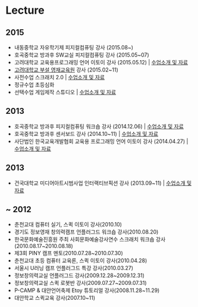 # Lecture

## 2015
* 내동중학교 자유학기제 피지컬컴퓨팅 강사 (2015.08~)
* 호곡중학교 방과후 SW교실 피지컬컴퓨팅 강사 (2015.05~07)
* 고려대학교 교육용프로그래밍 언어 이토이 강사 (2015.05.12) | [수업소개 및 자료](https://sites.google.com/site/etoysprogramming/etoysclass/2015)
* [고려대학교 부설 영재교육원](http://gifted.korea.ac.kr/) 강사 (2015.02~11)
 * 사전수업 스크래치 2.0 | [수업소개 및 자료](https://sites.google.com/site/scratchprogrammingbook/coursemodule/content_1)
 * 정규수업 초등심화
 * 선택수업 게임제작 스튜디오 | [수업소개 및 자료](https://sites.google.com/site/scratchprogrammingbook/coursemodule/gamedevemopment)

## 2013
* 호곡중학교 방과후 피지컬컴퓨팅 워크숍 강사 (2014.12.06) | [수업소개 및 자료](https://sites.google.com/a/janggoons.kr/bambilab/lamp)
* 호곡중학교 방과후 센서보드 강사 (2014.10~11) | [수업소개 및 자료](https://sites.google.com/site/scratchprogrammingbook/scratch1-4/coursemodule/content_1)
* 사단법인 한국교육개발협회 교육용 프로그래밍 언어 이토이 강사 (2014.04.27) | [수업소개 및 자료](https://sites.google.com/site/etoysprogramming/etoysclass/2013_teacheredu)


## 2013
* 건국대학교 미디어아트시범사업 인터랙티브픽션 강사 (2013.09~11) | [수업소개 및 자료](https://sites.google.com/site/etoysprogramming/etoysclass/2013_MediaArt_InteractiveFiction)

## ~ 2012
* 춘천교대 컴퓨터 실기, 스퀵 이토이 강사(2010.10)
* 경기도 정보영재 창의력캠프 언플러그드 워크숍 강사(2010.08.20)
* 한국문화예술진흥원 주최 사회문화예술강사연수 스크래치 워크숍 강사(2010.08.17~2010.08.18)
* 제3회 PINY 캠프 멘토(2010.07.28~2010.07.30)
* 춘천교대 초등 컴퓨터 교육론, 스퀵 이토이 강사(2010.04.28)
* 서울시 U러닝 캠프 언플러그드 특강 강사(2010.03.27)
* 정보창의력교실 언플러그드 강사(2009.12.28~2009.12.31)
* 정보창의력교실 스퀵 로봇반 강사(2009.07.27~2009.07.31)
* P-CAMP & 대안언어축제 Etoy 튜토리얼 강사(2008.11.28~11.29)
* 대안학교 스퀵교육 강사(2007.10~11)